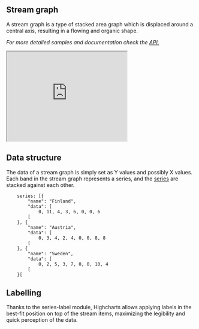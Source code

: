 Stream graph
------------

A stream graph is a type of stacked area graph which is displaced around a central axis, resulting in a flowing and organic shape.

_For more detailed samples and documentation check the [API.](http://api.highcharts.com/highcharts/plotOptions.streamgraph)_

<iframe width="320" height="240" src="https://www.highcharts.com/samples/embed/highcharts/demo/streamgraph"></iframe>

Data structure
--------------

The data of a stream graph is simply set as Y values and possibly X values. Each band in the stream graph represents a series, and the [series](https://www.highcharts.com/docs/chart-concepts/series) are stacked against each other.

    
        series: [{
            "name": "Finland",
            "data": [
                0, 11, 4, 3, 6, 0, 0, 6
            [
        }, {
            "name": "Austria",
            "data": [
                0, 3, 4, 2, 4, 0, 0, 8, 8
            [
        }, {
            "name": "Sweden",
            "data": [
                0, 2, 5, 3, 7, 0, 0, 10, 4
            [
        }[
    

Labelling
---------

Thanks to the series-label module, Highcharts allows applying labels in the best-fit position on top of the stream items, maximizing the legibility and quick perception of the data.
